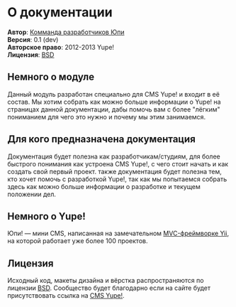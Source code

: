 # О документации #    
**Автор**: [Комманда разработчиков Юпи](http://yupe.ru/feedback/contact?from=docs)  
**Версия**: 0.1 (dev)  
**Авторское право**:  2012-2013 Yupe!  
**Лицензия**: [BSD](https://github.com/yupe/yupe/blob/master/LICENSE)  
## Немного о модуле ##
Данный модуль разработан специально для CMS Yupe! и входит в её состав. Мы хотим собрать как можно больше информации о Yupe! на страницах данной документации, дабы помочь вам с более "лёгким" пониманием для чего это нужно и почему мы этим занимаемся.  
## Для кого предназначена документация ##
Документация будет полезна как разработчикам/студиям, для более быстрого понимания как устроена CMS Yupe!, с чего стоит начать и как создать свой первый проект. также документация будет полезна тем, кто хочет помочь с разработкой Yupe!, так как мы попытаемся собрать здесь как можно больше информации о разработке и текущем положении дел.   
## Немного о Yupe! ##
Юпи! — мини CMS, написанная на замечательном [MVC-фреймворке Yii](http://www.yiiframework.com/), на которой работает уже более 100 проектов.  
## Лицензия ##
Исходный код, макеты дизайна и вёрстка распространяются по лицензии [BSD](https://github.com/yupe/yupe/blob/master/LICENSE). Сообщество будет благодарно если на сайте будет присутствовать ссылка на [CMS Yupe!](http://yupe.ru/feedback/contact?from=docs).